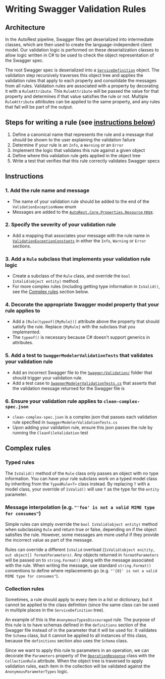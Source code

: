# Writing Swagger Validation Rules

## Architecture
In the AutoRest pipeline, Swagger files get deserialized into intermediate classes, which are then used to create the language-independent client model. Our validation logic is performed on these deserialization classes to allow logic written in C# to be used to check the object representation of the Swagger spec.

The root Swagger spec is deserialized into a [`ServiceDefinition`](../../../src/modeler/AutoRest.Swagger/Model/ServiceDefinition.cs) object. The validation step recursively traverses this object tree and applies the validation rules that apply to each property and consolidate the messages from all rules. Validation rules are associated with a property by decorating it with a `RuleAttribute`. This `RuleAttribute` will be passed the value for that property and determines if that value satisfies the rule or not. Multiple `RuleAttribute` attributes can be applied to the same property, and any rules that fail will be part of the output.

## Steps for writing a rule (see [instructions below](#instructions))
1. Define a canonical name that represents the rule and a message that should be shown to the user explaining the validation failure
2. Determine if your rule is an `Info`, a `Warning` or an `Error`
3. Implement the logic that validates this rule against a given object
4. Define where this validation rule gets applied in the object tree
5. Write a test that verifies that this rule correctly validates Swagger specs

## Instructions
### 1. Add the rule name and message
- The name of your validation rule should be added to the end of the `ValidationExceptionName` enum
- Messages are added to the [`AutoRest.Core.Properties.Resource` resx](../../../src/core/AutoRest.Core/Properties/Resources.resx).

### 2. Specify the severity of your validation rule
- Add a mapping that associates your message with the rule name in [`ValidationExceptionConstants`](../../../src/core/AutoRest.Core/Validation/ValidationExceptionConstants.cs) in either the `Info`, `Warning` or `Error` sections.

### 3. Add a `Rule` subclass that implements your validation rule logic
- Create a subclass of the `Rule` class, and override the `bool IsValid(object entity)` method.
- For more complex rules (including getting type information in `IsValid()`, see the [Complex rules](#complex-rules) section below.

### 4. Decorate the appropriate Swagger model property that your rule applies to
- Add a `[Rule(typeof({MyRule})]` attribute above the property that should satisfy the rule. Replace `{MyRule}` with the subclass that you implemented.
- The `typeof()` is necessary because C# doesn't support generics in attributes.

### 5. Add a test to `SwaggerModelerValidationTests` that validates your validation rule 
- Add an incorrect Swagger file to the [`Swagger/Validation/`](../../../src/modeler/AutoRest.Swagger.Tests/Swagger/Validation) folder that should trigger your validation rule.
- Add a test case to [`SwaggerModelerValidationTests.cs`](../../../src/modeler/AutoRest.Swagger.Tests/SwaggerModelerValidationTests.cs) that asserts that the validation message returned for the Swagger file is  

### 6. Ensure your validation rule applies to `clean-complex-spec.json`  
- `clean-complex-spec.json` is a complex json that passes each validation rule specified in `SwaggerModelerValidationTests.cs`
- Upon adding your validation rule, ensure this json passes the rule by running the `CleanFileValidation` test

## Complex rules
### Typed rules
The `IsValid()` method of the `Rule` class only passes an object with no type information. You can have your rule subclass work on a typed model class by inheriting from the `TypedRule<T>` class instead. By replacing `T` with a model class, your override of `IsValid()` will use `T` as the type for the `entity` parameter.

### Message interpolation (e.g. `"'foo' is not a valid MIME type for consumes"`)
Simple rules can simply override the `bool IsValid(object entity)` method when subclassing `Rule` and return true or false, depending on if the object satisfies the rule. However, some messages are more useful if they provide the incorrect value as part of the message.

Rules can override a different `IsValid` overload (`IsValid(object enitity, out object[] formatParameters)`. Any objects returned in `formatParameters` will be passed on to `string.Format()` along with the message associated with the rule. When writing the message, use standard `string.Format()` conventions to define where replacements go (e.g. `"'{0}' is not a valid MIME type for consumes"`).

### Collection rules
Sometimes, a rule should apply to every item in a list or dictionary, but it cannot be applied to the class definition (since the same class can be used in multiple places in the `ServiceDefinition` tree).

An example of this is the `AnonymousTypesDiscouraged` rule. The purpose of this rule is to have schemas defined in the `definitions` section of the Swagger file instead of in the parameter that it will be used for. It validates the `Schema` class, but it cannot be applied to all instances of this class, because the `definitions` section also uses the `Schema` class.

Since we want to apply this rule to parameters in an operation, we can decorate the `Parameters` property of the [`OperationResponse`](../../../src/modeler/AutoRest.Swagger/Model/Operation.cs) class with the `CollectionRule` attribute. When the object tree is traversed to apply validation rules, each item in the collection will be validated against the `AnonymousParameterTypes` logic.